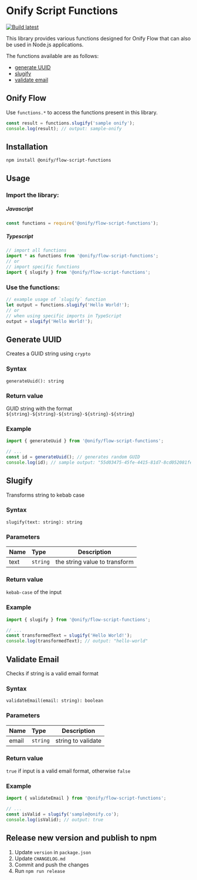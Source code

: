 # Onify Script Functions

[![Build latest](https://github.com/onify/flow-script-functions/actions/workflows/build.yaml/badge.svg)](https://github.com/onify/flow-script-functions/actions/workflows/build.yaml)

This library provides various functions designed for Onify Flow that can also be used in Node.js applications.

The functions available are as follows:

- [generate UUID](#generate-uuid)
- [slugify](#slugify)
- [validate email](#validate-email)

## Onify Flow
Use `functions.*` to access the functions present in this library.

```js
const result = functions.slugify('sample onify');
console.log(result); // output: sample-onify
```

## Installation

```
npm install @onify/flow-script-functions
```

## Usage

### Import the library:

##### Javascript

```js
const functions = require('@onify/flow-script-functions');
```

##### Typescript

```ts
// import all functions
import * as functions from '@onify/flow-script-functions';
// or
// import specific functions
import { slugify } from '@onify/flow-script-functions';
```

### Use the functions:

```ts
// example usage of `slugify` function
let output = functions.slugify('Hello World!');
// or
// when using specific imports in TypeScript
output = slugify('Hello World!');
```

## Generate UUID

Creates a GUID string using `crypto`

### Syntax

```
generateUuid(): string
```

### Return value

GUID string with the format `${string}-${string}-${string}-${string}-${string}`

### Example

```ts
import { generateUuid } from '@onify/flow-script-functions';

// ...
const id = generateUuid(); // generates random GUID
console.log(id); // sample output: "55d03475-45fe-4415-81d7-8cd052081fe1"
```

## Slugify

Transforms string to kebab case

### Syntax

```
slugify(text: string): string
```

### Parameters

| Name | Type     | Description                   |
| :--- | :------- | ----------------------------- |
| text | `string` | the string value to transform |

### Return value

`kebab-case` of the input

### Example

```ts
import { slugify } from '@onify/flow-script-functions';

// ...
const transformedText = slugify('Hello World!');
console.log(transformedText); // output: "hello-world"
```

## Validate Email

Checks if string is a valid email format

### Syntax

```
validateEmail(email: string): boolean
```

### Parameters

| Name  | Type     | Description        |
| :---- | :------- | ------------------ |
| email | `string` | string to validate |

### Return value

`true` if input is a valid email format, otherwise `false`

### Example

```ts
import { validateEmail } from '@onify/flow-script-functions';

// ...
const isValid = slugify('sample@onify.co');
console.log(isValid); // output: true
```

## Release new version and publish to npm

1. Update `version` in `package.json`
2. Update `CHANGELOG.md`
3. Commit and push the changes
4. Run `npm run release`
